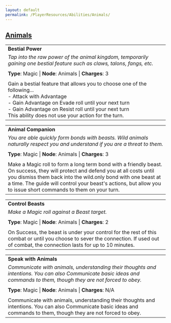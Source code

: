 ```yaml
---
layout: default
permalink: /PlayerResources/Abilities/Animals/
---
```

## [Animals](#Animals)

|                                                                                                                                                            |
| :--------------------------------------------------------------------------------------------------------- |
| **Bestial Power** |
| *Tap into the raw power of the animal kingdom, temporarily gaining one bestial feature such as claws, talons, fangs, etc.* |
| |
| **Type**: Magic \| **Node**: Animals \| **Charges**: 3 |
| |
| Gain a bestial feature that allows you to choose one of the following...<br>- Attack with Advantage<br>- Gain Advantage on Evade roll until your next turn<br>- Gain Advantage on Resist roll until your next turn<br>This ability does not use your action for the turn. |

|                                                                                                                                                            |
| :--------------------------------------------------------------------------------------------------------- |
| **Animal Companion** |
| *You are able quickly form bonds with beasts. Wild animals naturally respect you and understand if you are a threat to them.* |
| |
| **Type**: Magic \| **Node**: Animals \| **Charges**: 3 |
| |
| Make a Magic roll to form a long term bond with a friendly beast. On success, they will protect and defend you at all costs until you dismiss them back into the wild.only bond with one beast at a time. The guide will control your beast's actions, but allow you to issue short commands to them on your turn. |

|                                                                                                                                                            |
| :--------------------------------------------------------------------------------------------------------- |
| **Control Beasts** |
| *Make a Magic roll against a Beast target.* |
| |
| **Type**: Magic \| **Node**: Animals \| **Charges**: 2 |
| |
| On Success, the beast is under your control for the rest of this combat or until you choose to sever the connection. If used out of combat, the connection lasts for up to 10 minutes. |

|                                                                                                                                                            |
| :--------------------------------------------------------------------------------------------------------- |
| **Speak with Animals** |
| *Communicate with animals, understanding their thoughts and intentions. You can also Communicate basic ideas and commands to them, though they are not forced to obey.* |
| |
| **Type**: Magic \| **Node**: Animals \| **Charges**: N/A |
| |
| Communicate with animals, understanding their thoughts and intentions. You can also Communicate basic ideas and commands to them, though they are not forced to obey. |